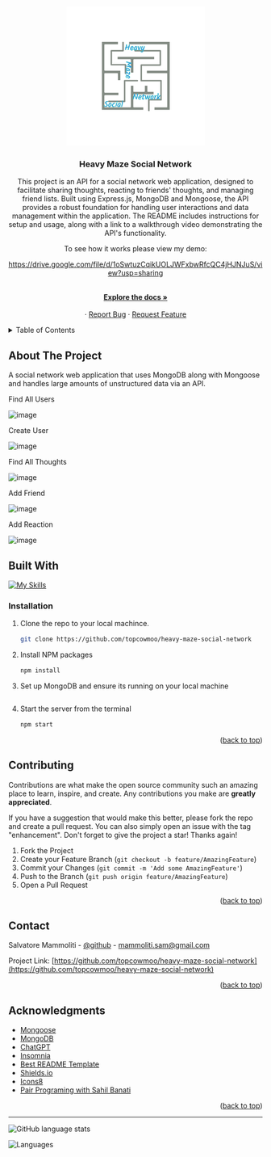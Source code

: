 <a name="readme-top"></a>

<br />
<div align="center">
  <a href="https://github.com/topcowmoo/heavy-maze-social-network">
    <img src="/public/images/logo.png" alt="Logo" width="275" height="275">
  </a>

<h3 align="center">Heavy Maze Social Network</h3>

  <p align="center">
   This project is an API for a social network web application, designed to facilitate sharing thoughts, reacting to friends' thoughts, and managing friend lists. Built using Express.js, MongoDB and Mongoose, the API provides a robust foundation for handling user interactions and data management within the application. The README includes instructions for setup and usage, along with a link to a walkthrough video demonstrating the API's functionality.

To see how it works please view my demo:

https://drive.google.com/file/d/1oSwtuzCqikUOLJWFxbwRfcQC4jHJNJuS/view?usp=sharing

  <br />
    <a href="https://github.com/topcowmoo/heavy-maze-social-network"><strong>Explore the docs »</strong></a>
    <br />
    <br />
    ·
    <a href="https://github.com/topcowmoo/heavy-maze-social-network/issues">Report Bug</a>
    ·
    <a href="https://github.com/topcowmoo/heavy-maze-social-network/issues">Request Feature</a>

  </p>
</div>

<!-- TABLE OF CONTENTS -->

<details>
  <summary>Table of Contents</summary>
  <ol>
    <li>
      <a href="#about-the-project">About The Project</a>
      <ul>
        <li><a href="#built-with">Built With</a></li>
      </ul>
    </li>
    <li><a href="#installation">Installation</a></li>
    <li>
      <a href="#contributing">Contributing</a>
    </li>
    <li>
      <a href="#contact">Contact</a>
    </li>
    <li>
      <a href="#acknowledgments">Acknowledgments</a>
    </li>
  </ol>
</details>


<!-- ABOUT THE PROJECT -->

## About The Project

A social network web application that uses MongoDB along with Mongoose and handles large amounts of unstructured data via an API.

Find All Users

![image](https://github.com/topcowmoo/heavy-maze-social-network/assets/149528212/cb888813-cc1d-401d-8d14-97d860f0acf1)

Create User

![image](https://github.com/topcowmoo/heavy-maze-social-network/assets/149528212/c063e68d-c18f-4c85-82c6-d643db20964d)

Find All Thoughts

![image](https://github.com/topcowmoo/heavy-maze-social-network/assets/149528212/7e90048c-d358-4dc3-8e41-b75660e5b216)

Add Friend

![image](https://github.com/topcowmoo/heavy-maze-social-network/assets/149528212/ce0ef05e-e424-457b-b567-052ce2e06542)

Add Reaction

![image](https://github.com/topcowmoo/heavy-maze-social-network/assets/149528212/57a5c7b2-b82a-48f8-8621-cf6e12c17b2d)


<!-- BUILT WITH -->

## Built With

[![My Skills](https://skillicons.dev/icons?i=nodejs,express,mongo&theme=light)](https://skillicons.dev)


<!-- INSTALLATION -->

### Installation

1. Clone the repo to your local machince.
   ```sh
   git clone https://github.com/topcowmoo/heavy-maze-social-network
   ```
2. Install NPM packages
   ````sh
   npm install
   ````
3. Set up MongoDB and ensure its running on your local machine
   ````

4. Start the server from the terminal
   ````sh
   npm start

<p align="right">(<a href="#readme-top">back to top</a>)</p>

<!-- CONTRIBUTING -->

## Contributing

Contributions are what make the open source community such an amazing place to learn, inspire, and create. Any contributions you make are **greatly appreciated**.

If you have a suggestion that would make this better, please fork the repo and create a pull request. You can also simply open an issue with the tag "enhancement".
Don't forget to give the project a star! Thanks again!

1. Fork the Project
2. Create your Feature Branch (`git checkout -b feature/AmazingFeature`)
3. Commit your Changes (`git commit -m 'Add some AmazingFeature'`)
4. Push to the Branch (`git push origin feature/AmazingFeature`)
5. Open a Pull Request

<p align="right">(<a href="#readme-top">back to top</a>)</p>

<!-- CONTACT -->

## Contact

Salvatore Mammoliti - [@github](https://github.com/topcowmoo) - mammoliti.sam@gmail.com

Project Link: [https://github.com/topcowmoo/heavy-maze-social-network](https://github.com/topcowmoo/heavy-maze-social-network)

<p align="right">(<a href="#readme-top">back to top</a>)</p>

<!-- ACKNOWLEDGMENTS -->

## Acknowledgments

- [Mongoose](https://mongoosejs.com/docs/)
- [MongoDB](https://learn.mongodb.com/)
- [ChatGPT](https://chat.openai.com/)
- [Insomnia](https://insomnia.rest/)
- [Best README Template](https://github.com/othneildrew/Best-README-Template)
- [Shields.io](https://shields.io/)
- [Icons8](https://icons8.com/)
- [Pair Programing with Sahil Banati](https://github.com/sbanati)

<p align="right">(<a href="#readme-top">back to top</a>)</p>

---

![GitHub language stats](https://img.shields.io/github/languages/top/topcowmoo/heavy-maze-social-network)

![Languages](https://img.shields.io/github/languages/count/topcowmoo/heavy-maze-social-network)

